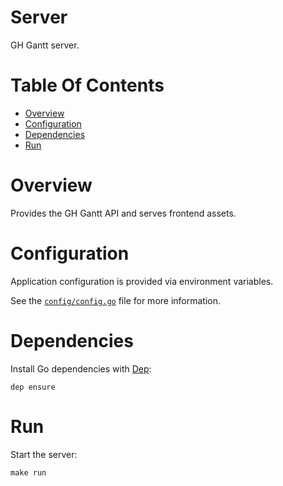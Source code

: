 # Server
GH Gantt server.

# Table Of Contents
- [Overview](#overview)
- [Configuration](#configuration)
- [Dependencies](#dependencies)
- [Run](#run)

# Overview
Provides the GH Gantt API and serves frontend assets.

# Configuration
Application configuration is provided via environment variables.  

See the [`config/config.go`](config/config.go) file for more information.

# Dependencies
Install Go dependencies with [Dep](https://golang.github.io/dep/):

```
dep ensure
```

# Run
Start the server:

```
make run
```
